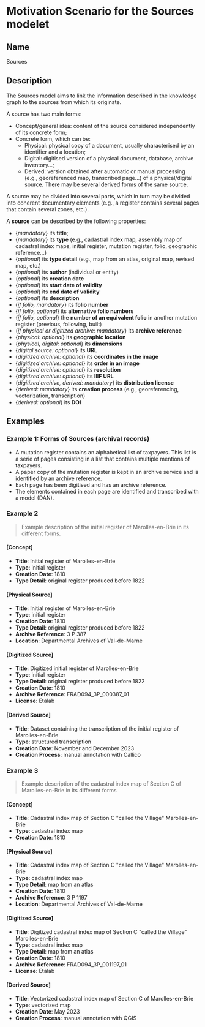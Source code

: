 # Motivation Scenario for the Sources modelet

## Name

Sources

## Description

The Sources model aims to link the information described in the knowledge graph to the sources from which its originate.

A source has two main forms:
* Concept/general idea: content of the source considered independently of its concrete form;
* Concrete form, which can be:
    * Physical: physical copy of a document, usually characterised by an identifier and a location;
    * Digital: digitised version of a physical document, database, archive inventory...;
    * Derived: version obtained after automatic or manual processing (e.g., georeferenced map, transcribed page...) of a physical/digital source. There may be several derived forms of the same source.

A source may be divided into several parts, which in turn may be divided into coherent documentary elements (e.g., a register contains several pages that contain several zones, etc.).

A **source** can be described by the following properties:
* {*mandatory*} its **title**;
* {*mandatory*} its **type** (e.g., cadastral index map, assembly map of cadastral index maps, initial register, mutation register, folio, geographic reference...)
* {*optional*} its **type detail** (e.g., map from an atlas, original map, revised map, etc.)
* {*optional*} its **author** (individual or entity)
* {*optional*} its **creation date**
* {*optional*} its **start date of validity**
* {*optional*} its **end date of validity**
* {*optional*} its **description**
* {*if folio, mandatory*} its **folio number**
* {*if folio, optional*} its **alternative folio numbers**
* {*if folio, optional*} the **number of an equivalent folio** in another mutation register (previous, following, built)
* {*if physical or digitized archive: mandatory*} its **archive reference**
* {*physical: optional*} its **geographic location**
* {*physical, digital: optional*} its **dimensions**
* {*digital source: optional*} its **URL**
* {*digitized archive: optional*} its **coordinates in the image**
* {*digitized archive: optional*} its **order in an image**
* {*digitized archive: optional*} its **resolution**
* {*digitized archive: optional*} its **IIIF URL**
* {*digitized archive, derived: mandatory*} its **distribution license**
* {*derived: mandatory*} its **creation process**
(e.g., georeferencing, vectorization, transcription)
* {*derived: optional*} its **DOI**

## Examples

### Example 1: Forms of Sources (archival records)
- A mutation register contains an alphabetical list of taxpayers. This list is a serie of pages consisting in a list that contains multiple mentions of taxpayers.
- A paper copy of the mutation register is kept in an archive service and is identified by an archive reference.
- Each page has been digitised and has an archive reference.
- The elements contained in each page are identified and transcribed with a model (DAN).

### Example 2
> Example description of the initial register of Marolles-en-Brie in its different forms.

#### [Concept]

* **Title**: Initial register of Marolles-en-Brie
* **Type**: initial register
* **Creation Date**: 1810
* **Type Detail**: original register produced before 1822

#### [Physical Source]

* **Title**: Initial register of Marolles-en-Brie
* **Type**: initial register
* **Creation Date**: 1810
* **Type Detail**: original register produced before 1822
* **Archive Reference**: 3 P 387
* **Location**: Departmental Archives of Val-de-Marne

#### [Digitized Source]

* **Title**: Digitized initial register of Marolles-en-Brie
* **Type**: initial register
* **Type Detail**: original register produced before 1822
* **Creation Date**: 1810
* **Archive Reference**: FRAD094_3P_000387_01
* **License**: Etalab

#### [Derived Source]

* **Title**: Dataset containing the transcription of the initial register of Marolles-en-Brie
* **Type**: structured transcription
* **Creation Date**: November and December 2023
* **Creation Process**: manual annotation with Callico

### Example 3

> Example description of the cadastral index map of Section C of Marolles-en-Brie in its different forms

#### [Concept]

* **Title**: Cadastral index map of Section C "called the Village" Marolles-en-Brie
* **Type**: cadastral index map
* **Creation Date**: 1810

#### [Physical Source]

* **Title**: Cadastral index map of Section C "called the Village" Marolles-en-Brie
* **Type**: cadastral index map
* **Type Detail**: map from an atlas
* **Creation Date**: 1810
* **Archive Reference**: 3 P 1197
* **Location**: Departmental Archives of Val-de-Marne

#### [Digitized Source]

* **Title**: Digitized cadastral index map of Section C "called the Village" Marolles-en-Brie
* **Type**: cadastral index map
* **Type Detail**: map from an atlas
* **Creation Date**: 1810
* **Archive Reference**: FRAD094_3P_001197_01
* **License**: Etalab

#### [Derived Source]

* **Title**: Vectorized cadastral index map of Section C of Marolles-en-Brie
* **Type**: vectorized map
* **Creation Date**: May 2023
* **Creation Process**: manual annotation with QGIS